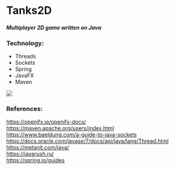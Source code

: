 # Tanks2D
#### _Multiplayer 2D game written on Java_

### Technology: 
- Threads    
- Sockets    
- Spring   
- JavaFX    
- Maven   

![](https://github.com/buhankahleba/Tanks2D/blob/main/tanks2d.png)

### References:
https://openjfx.io/openjfx-docs/  
https://maven.apache.org/users/index.html  
https://www.baeldung.com/a-guide-to-java-sockets  
https://docs.oracle.com/javase/7/docs/api/java/lang/Thread.html  
https://metanit.com/java/   
https://javarush.ru/  
https://spring.io/guides

